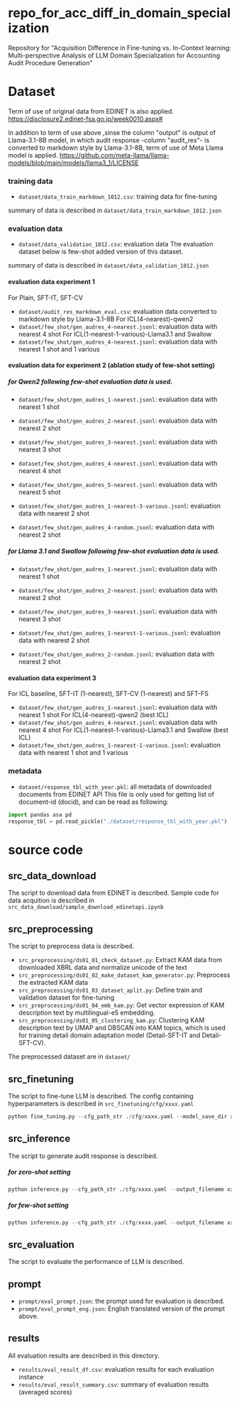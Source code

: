 # repo_for_acc_diff_in_domain_specialization
Repository for "Acquisition Difference in Fine-tuning vs. In-Context learning: Multi-perspective Analysis of LLM Domain Specialization for Accounting Audit Procedure Generation"


# Dataset
Term of use of original data from EDINET is also applied.
https://disclosure2.edinet-fsa.go.jp/week0010.aspx#

In addition to term of use above ,sinse the column "output" is output of Llama-3.1-8B model, in which audit response -column "audit_res"- is converted to markdown style by Llama-3.1-8B, term of use of Meta Llama model is applied.
https://github.com/meta-llama/llama-models/blob/main/models/llama3_1/LICENSE

### training data
- `dataset/data_train_markdown_1012.csv`: training data for fine-tuning

summary of data is described in `dataset/data_train_markdown_1012.json`

### evaluation data
- `dataset/data_validation_1012.csv`: evaluation data
The evaluation dataset below is few-shot added version of this dataset.

summary of data is described in `dataset/data_validation_1012.json`
#### evaluation data experiment 1
For Plain, SFT-IT, SFT-CV
- `dataset/audit_res_markdown_eval.csv`: evaluation data converted to markdown style by Llama-3.1-8B
For ICL(4-nearest)-qwen2
- `dataset/few_shot/gen_audres_4-nearest.jsonl`: evaluation data with nearest 4 shot
For ICL(1-nearest-1-various)-Llama3.1 and Swallow
- `dataset/few_shot/gen_audres_4-nearest.jsonl`: evaluation data with nearest 1 shot and 1 various


#### evaluation data for experiment 2 (ablation study of few-shot setting)
##### for Qwen2 following few-shot evaluation data is used.
- `dataset/few_shot/gen_audres_1-nearest.jsonl`: evaluation data with nearest 1 shot
- `dataset/few_shot/gen_audres_2-nearest.jsonl`: evaluation data with nearest 2 shot
- `dataset/few_shot/gen_audres_3-nearest.jsonl`: evaluation data with nearest 3 shot
- `dataset/few_shot/gen_audres_4-nearest.jsonl`: evaluation data with nearest 4 shot
- `dataset/few_shot/gen_audres_5-nearest.jsonl`: evaluation data with nearest 5 shot

- `dataset/few_shot/gen_audres_1-nearest-3-various.jsonl`: evaluation data with nearest 2 shot
- `dataset/few_shot/gen_audres_4-random.jsonl`: evaluation data with nearest 2 shot

##### for Llama 3.1 and Swallow following few-shot evaluation data is used.
- `dataset/few_shot/gen_audres_1-nearest.jsonl`: evaluation data with nearest 1 shot
- `dataset/few_shot/gen_audres_2-nearest.jsonl`: evaluation data with nearest 2 shot
- `dataset/few_shot/gen_audres_3-nearest.jsonl`: evaluation data with nearest 3 shot

- `dataset/few_shot/gen_audres_1-nearest-1-various.jsonl`: evaluation data with nearest 2 shot
- `dataset/few_shot/gen_audres_2-random.jsonl`: evaluation data with nearest 2 shot

#### evaluation data experiment 3
For ICL baseline, SFT-IT (1-nearest), SFT-CV (1-nearest) and SFT-FS
- `dataset/few_shot/gen_audres_1-nearest.jsonl`: evaluation data with nearest 1 shot
For ICL(4-nearest)-qwen2 (best ICL)
- `dataset/few_shot/gen_audres_4-nearest.jsonl`: evaluation data with nearest 4 shot
For ICL(1-nearest-1-various)-Llama3.1 and Swallow (best ICL)
- `dataset/few_shot/gen_audres_1-nearest-1-various.jsonl`: evaluation data with nearest 1 shot and 1 various

### metadata
- `dataset/response_tbl_with_year.pkl`: all metadata of downloaded documents from EDINET API
This file is only used for getting list of document-id (docid), and can be read as following:
```python
import pandas asa pd
response_tbl = pd.read_pickle("./dataset/response_tbl_with_year.pkl")
```


# source code
## src_data_download
The script to download data from EDINET is described.
Sample code for data acquition is described in `src_data_download/sample_download_edinetapi.ipynb`

## src_preprocessing
The script to preprocess data is described.
- `src_preprocessing/ds01_01_check_dataset.py`: Extract KAM data from downloaded XBRL data and normalize unicode of the text
- `src_preprocessing/ds01_02_make_dataset_kam_generator.py`: Preprocess the extracted KAM data
- `src_preprocessing/ds01_03_dataset_aplit.py`: Define train and validation dataset for fine-tuning
- `src_preprocessing/ds01_04_emb_kam.py`: Get vector expression of KAM description text by multilingual-e5 embedding.
- `src_preprocessing/ds01_05_clustering_kam.py`: Clustering KAM description text by UMAP and DBSCAN into KAM topics, which is used for training detail domain adaptation model (Detail-SFT-IT and Detail-SFT-CV).

The preprocessed dataset are in `dataset/`

## src_finetuning
The script to fine-tune LLM is described.
The config containing hyperparameters is described in `src_finetuning/cfg/xxxx.yaml`
```python
python fine_tuning.py --cfg_path_str ./cfg/xxxx.yaml --model_save_dir xxxx --filename_train_data ../dataset/data_train_markdown_1012.csv
```
## src_inference
The script to generate audit response is described.
##### for zero-shot setting
```python
python inference.py --cfg_path_str ./cfg/xxxx.yaml --output_filename xxxx --filename_eval_data ../dataset/audit_res_markdown_eval.csv --inf_mode zero-shot
```
##### for few-shot setting
```python
python inference.py --cfg_path_str ./cfg/xxxx.yaml --output_filename xxxx --filename_eval_data ../dataset/few_shot/gen_audres_1-nearest.jsonl --inf_mode few-shot
```

## src_evaluation
The script to evaluate the performance of LLM is described.

## prompt
- `prompt/eval_prompt.json`: the prompt used for evaluation is described.
- `prompt/eval_prompt_eng.json`: English translated version of the prompt above.

## results
All evaluation results are described in this directory.
- `results/eval_result_df.csv`: evaluation results for each evaluation instance
- `results/eval_result_summary.csv`: summary of evaluation results (averaged scores)